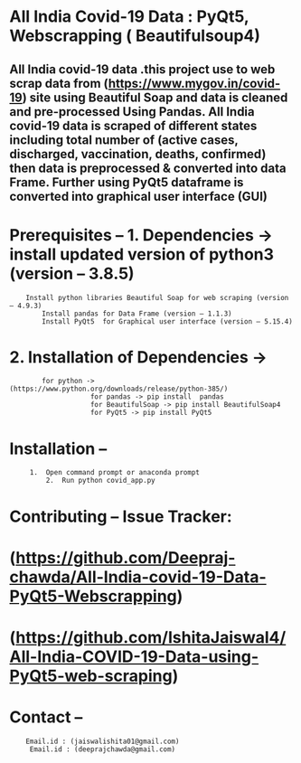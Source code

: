 # All India Covid-19 Data : PyQt5, Webscrapping ( Beautifulsoup4)

## All India covid-19 data .this project use to web scrap data from (https://www.mygov.in/covid-19) site using Beautiful Soap and data is cleaned and pre-processed Using Pandas. All India covid-19 data is scraped of different states including total number of (active cases, discharged, vaccination, deaths, confirmed) then data is preprocessed &amp; converted into data Frame. Further using PyQt5 dataframe is converted into graphical user interface (GUI)

# Prerequisites –    1. Dependencies -> install updated version of python3 (version – 3.8.5)
		Install python libraries Beautiful Soap for web scraping (version – 4.9.3)
	        Install pandas for Data Frame (version – 1.1.3)
            Install PyQt5  for Graphical user interface (version – 5.15.4) 

#                      2. Installation of Dependencies ->
			for python -> (https://www.python.org/downloads/release/python-385/)
                        for pandas -> pip install  pandas
                        for BeautifulSoap -> pip install BeautifulSoap4
                        for PyQt5 -> pip install PyQt5

# Installation – 
		 1.  Open command prompt or anaconda prompt 
             2.  Run python covid_app.py
		 
# Contributing – Issue Tracker: 
 #                                (https://github.com/Deepraj-chawda/All-India-covid-19-Data-PyQt5-Webscrapping)
 #                               (https://github.com/IshitaJaiswal4/All-India-COVID-19-Data-using-PyQt5-web-scraping)

# Contact – 
	    Email.id : (jaiswalishita01@gmail.com)
         Email.id : (deeprajchawda@gmail.com)

